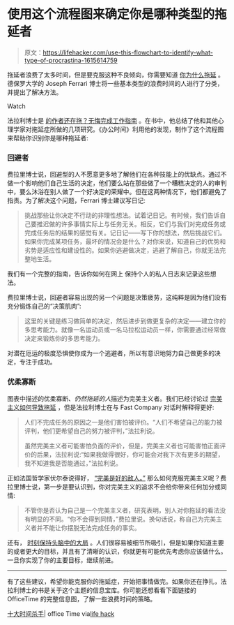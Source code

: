 # 使用这个流程图来确定你是哪种类型的拖延者

> 原文：<https://lifehacker.com/use-this-flowchart-to-identify-what-type-of-procrastina-1615614759>

拖延者浪费了太多时间，但是要克服这种不良倾向，你需要知道 [你为什么拖延](https://lifehacker.com/the-complete-guide-to-procrastinating-at-work-477166257) 。德保罗大学的 Joseph Ferrari 博士将一些基本类型的浪费时间的人进行了分类，并提出了解决方法。

Watch

法拉利博士是 [的作者还在拖？无悔完成工作指南](https://www.amazon.com/dp/0470611588?asc_campaign=InlineText&asc_refurl=https://lifehacker.com/use-this-flowchart-to-identify-what-type-of-procrastina-1615614759&asc_source=&linkCode=ogi&psc=1&smid=ATVPDKIKX0DER&tag=kinjalifehackerlink-20&th=1) 。在书中，他总结了他和其他心理学家对拖延症所做的几项研究。《办公时间》利用他的发现，制作了这个流程图来帮助你识别你是哪种拖延者:

### 回避者

费拉里博士说，回避型的人不愿意更多地了解他们在各种技能上的优缺点。通过不做一个影响他们自己生活的决定，他们要么站在那些做了一个糟糕决定的人的审判中，要么沐浴在别人做了一个好决定的荣耀中。但在这两种情况下，他们都避免了指责。为了解决这个问题，Ferrari 博士建议写日记:

> 挑战那些让你决定不行动的非理性想法。试着记日记。有时候，我们告诉自己要推迟做的许多事情实际上与任务无关。相反，它们与我们对完成任务或完成任务后的结果的感觉有关。记日记——写下你的想法，然后挑战它们。如果你完成某项任务，最坏的情况会是什么？对你来说，知道自己的优势和劣势是适应性和建设性的。如果你逃避做决定，逃避了解自己，你就无法完整地生活。

我们有一个完整的指南，告诉你如何在网上 保持个人的私人日志来记录这些想法。

费拉里博士说，回避者容易出现的另一个问题是决策疲劳，这纯粹是因为他们没有充分锻炼自己的“决策肌肉”:

> 这里的关键是练习做简单的决定，然后进步到做更复杂的决定——建立你的多思考能力。就像一名运动员或一名马拉松运动员一样，你需要通过经常做决定来锻炼你的多思考能力。

对潜在厄运的极度恐惧使你成为一个逃避者，所以有意识地努力自己做更多的决定，专注于成功。

### 优柔寡断

图表中描述的优柔寡断、*仍然拖延的人*描述为完美主义者。我们已经讨论过 [完美主义如何导致拖延](http://lifehacker.com/how-perfectionism-can-lead-to-procrastination-and-what-5785555) ，但是法拉利博士在与 Fast Company 对话时解释得更好:

> 人们不完成任务的原因之一是他们害怕被评价。“人们不希望自己的能力被评判，他们更希望自己的努力被评判，”法拉利说。
> 
> 虽然完美主义者可能害怕负面的评价，但是，完美主义者也可能害怕正面评价的后果，法拉利说:“如果我做得很好，你可能会对我下次有更多的期望，我不知道我是否能通过，”法拉利说。

正如法国哲学家伏尔泰说得好， [“完美是好的敌人。”](http://lifehacker.com/the-perfect-is-the-enemy-of-the-good-5585049) 那么如何克服完美主义呢？费拉里博士说，第一步是要认识到，你对完美主义的追求不会给你带来任何加分或同情:

> 不管你是否认为自己是一个完美主义者，研究表明，别人对你拖延的看法没有明显的不同。“你不会得到同情，”费拉里说。换句话说，称自己为完美主义者并不能让你摆脱无法完成任务的事实。

还有， [时刻保持头脑中的大局](https://lifehacker.com/focus-on-the-big-picture-to-fight-the-perfectionist-tra-5533511) 。人们很容易被细节所吸引，但是如果你知道主要的或者更大的目标，并且有了清晰的认识，你就更有可能优先考虑你应该做什么。一旦你实现了你的主要目标，继续前进。

* * *

有了这些建议，希望你能克服你的拖延症，开始把事情做完。如果你还在挣扎，法拉利博士的书是关于这个主题的信息宝库。你可能还想看看下面链接的 OfficeTime 的完整信息图，了解一些浪费时间的策略。

[十大时间杀手](http://www.officetime.net/top-10-time-killers/)| office Time via[life hack](http://www.lifehack.org/articles/productivity/the-worst-workplace-time-killers-and-how-avoid-them.html)